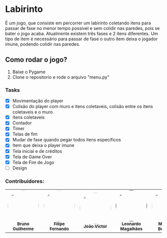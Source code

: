 # Labirinto

É um jogo, que consiste em percorrer um labirinto coletando itens para passar de fase no menor tempo possível e sem colidir nas paredes, pois se bater o jogo acaba. Atualmente existem três fases e 2 itens diferentes. Um tipo de item é necessário para passar de fase o outro item deixa o jogador imune, podendo colidir nas paredes.

## Como rodar o jogo?

1. Baixe o Pygame
2. Clone o repositorio  e rode o arquivo "menu.py"

### Tasks
  - [X] Movimentação do player
  - [X] Colisão do player com muro e itens coletaveis, colisão entre os itens coletaveis e o muro
  - [X] Itens coletaveis
  - [X] Contador
  - [X] Timer
  - [X] Telas de fim
  - [X] Mudar de fase quando pegar todos itens especificos
  - [X] Item que deixa o player imune
  - [X] Tela inicial e de créditos
  - [X] Tela de Game Over
  - [X] Tela de Fim de Jogo
  - [ ] Design

### Contribuidores:

<table>
  <tr>
    <td align="center"><a href="https://github.com/bruno7cb"><img style="border-radius: 50%;" src="https://avatars.githubusercontent.com/u/80714746?v=4" width="100px;" alt=""/><br /><sub><b>Bruno Guilherme</b></sub></a><br /><a></a></td>
    <td align="center"><a href="https://github.com/lipe-1512"><img style="border-radius: 50%;" src="https://avatars.githubusercontent.com/u/47424471?v=4" width="100px;" alt=""/><br /><sub><b>Filipe Fernando</b></sub></a><br /><a </a></td>
    <td align="center"><a href="https://github.com/jovisf"><img style="border-radius: 50%;" src="https://avatars.githubusercontent.com/u/86302694?v=4" width="100px;" alt=""/><br /><sub><b>João Victor</b></sub></a><br /><a </a></td>
    <td align="center"><a href=""https://github.com/LeoM0108"><img style="border-radius: 50%;" src="https://avatars.githubusercontent.com/u/69467961?v=4" width="100px;" alt=""/><br /><sub><b>Leonardo Magalhães</b></sub></a><br /><a href="https://github.com/LeoM0108"></a></td>
    <td align="center"><a href="https://github.com/MartisonBernardo"><img style="border-radius: 50%;" src="https://avatars.githubusercontent.com/u/60014873?v=4" width="100px;" alt=""/><br /><sub><b>Martison Bernardo</b></sub></a><br /><a ></a></td>
    <td align="center"><a href=""><img style="border-radius: 50%;" src="https://avatars.githubusercontent.com/u/86299369?v=4" width="100px;" alt=""/><br /><sub><b>Theo Perman</b></sub></a><br /><a></a></td>
  
    

  </tr>
</table>

